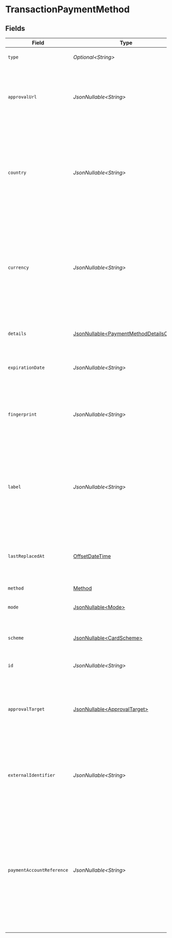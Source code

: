 # TransactionPaymentMethod


## Fields

| Field                                                                                                                                                                 | Type                                                                                                                                                                  | Required                                                                                                                                                              | Description                                                                                                                                                           | Example                                                                                                                                                               |
| --------------------------------------------------------------------------------------------------------------------------------------------------------------------- | --------------------------------------------------------------------------------------------------------------------------------------------------------------------- | --------------------------------------------------------------------------------------------------------------------------------------------------------------------- | --------------------------------------------------------------------------------------------------------------------------------------------------------------------- | --------------------------------------------------------------------------------------------------------------------------------------------------------------------- |
| `type`                                                                                                                                                                | *Optional\<String>*                                                                                                                                                   | :heavy_minus_sign:                                                                                                                                                    | Always `payment-method`.                                                                                                                                              | payment-method                                                                                                                                                        |
| `approvalUrl`                                                                                                                                                         | *JsonNullable\<String>*                                                                                                                                               | :heavy_minus_sign:                                                                                                                                                    | The optional URL that the buyer needs to be redirected to to further authorize their payment.                                                                         | https://gr4vy.app/redirect/12345                                                                                                                                      |
| `country`                                                                                                                                                             | *JsonNullable\<String>*                                                                                                                                               | :heavy_minus_sign:                                                                                                                                                    | The 2-letter ISO code of the country this payment method can be used for. If this value is null the payment method may be used in multiple countries.                 | US                                                                                                                                                                    |
| `currency`                                                                                                                                                            | *JsonNullable\<String>*                                                                                                                                               | :heavy_minus_sign:                                                                                                                                                    | The ISO-4217 currency code that this payment method can be used for. If this value is null the payment method may be used for multiple currencies.                    | USD                                                                                                                                                                   |
| `details`                                                                                                                                                             | [JsonNullable\<PaymentMethodDetailsCard>](../../models/components/PaymentMethodDetailsCard.md)                                                                        | :heavy_minus_sign:                                                                                                                                                    | Details for credit or debit card payment method.                                                                                                                      |                                                                                                                                                                       |
| `expirationDate`                                                                                                                                                      | *JsonNullable\<String>*                                                                                                                                               | :heavy_minus_sign:                                                                                                                                                    | The expiration date for the payment method.                                                                                                                           | 12/30                                                                                                                                                                 |
| `fingerprint`                                                                                                                                                         | *JsonNullable\<String>*                                                                                                                                               | :heavy_minus_sign:                                                                                                                                                    | The unique hash derived from the payment method identifier (e.g. card number).                                                                                        | 20eb353620155d2b5fc864cc46a73ea77cb92c725238650839da1813fa987a17                                                                                                      |
| `label`                                                                                                                                                               | *JsonNullable\<String>*                                                                                                                                               | :heavy_minus_sign:                                                                                                                                                    | A label for the card or the account. For a paypal payment method this is the user's email address. For a card it is the last 4 digits of the card.                    | 1234                                                                                                                                                                  |
| `lastReplacedAt`                                                                                                                                                      | [OffsetDateTime](https://docs.oracle.com/javase/8/docs/api/java/time/OffsetDateTime.html)                                                                             | :heavy_minus_sign:                                                                                                                                                    | The date and time when this card was last replaced by the account updater.                                                                                            | 2013-07-16T19:23:00.000+00:00                                                                                                                                         |
| `method`                                                                                                                                                              | [Method](../../models/components/Method.md)                                                                                                                           | :heavy_check_mark:                                                                                                                                                    | N/A                                                                                                                                                                   |                                                                                                                                                                       |
| `mode`                                                                                                                                                                | [JsonNullable\<Mode>](../../models/components/Mode.md)                                                                                                                | :heavy_minus_sign:                                                                                                                                                    | The mode to use with this payment method.                                                                                                                             | card                                                                                                                                                                  |
| `scheme`                                                                                                                                                              | [JsonNullable\<CardScheme>](../../models/components/CardScheme.md)                                                                                                    | :heavy_minus_sign:                                                                                                                                                    | The scheme of the card. Only applies to card payments.                                                                                                                | visa                                                                                                                                                                  |
| `id`                                                                                                                                                                  | *JsonNullable\<String>*                                                                                                                                               | :heavy_minus_sign:                                                                                                                                                    | The ID of the payment method.                                                                                                                                         | 852b951c-d7ea-4c98-b09e-4a1c9e97c077                                                                                                                                  |
| `approvalTarget`                                                                                                                                                      | [JsonNullable\<ApprovalTarget>](../../models/components/ApprovalTarget.md)                                                                                            | :heavy_minus_sign:                                                                                                                                                    | The browser target that an approval URL must be opened in. If any or null, then there is no specific requirement.                                                     | any                                                                                                                                                                   |
| `externalIdentifier`                                                                                                                                                  | *JsonNullable\<String>*                                                                                                                                               | :heavy_minus_sign:                                                                                                                                                    | An external identifier that can be used to match the payment method against your own records.                                                                         | card-12345                                                                                                                                                            |
| `paymentAccountReference`                                                                                                                                             | *JsonNullable\<String>*                                                                                                                                               | :heavy_minus_sign:                                                                                                                                                    | The payment account reference (PAR) returned by the card scheme. This is a unique reference to the underlying account that has been used to fund this payment method. | V0010014629724763377327521982                                                                                                                                         |
